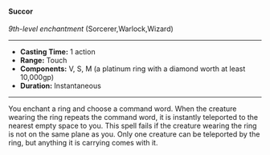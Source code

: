 #### Succor
*9th-level enchantment* (Sorcerer,Warlock,Wizard)
___
- **Casting Time:** 1 action
- **Range:** Touch
- **Components:** V, S, M (a platinum ring with a diamond worth at least 10,000gp)
- **Duration:** Instantaneous
---
You enchant a ring and choose a command word.
When the creature wearing the ring repeats the
command word, it is instantly teleported to the
nearest empty space to you. This spell fails if the
creature wearing the ring is not on the same plane
as you. Only one creature can be teleported by the
ring, but anything it is carrying comes with it.
